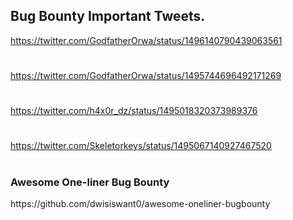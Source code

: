 ## Bug Bounty Important Tweets.

https://twitter.com/GodfatherOrwa/status/1496140790439063561
#
https://twitter.com/GodfatherOrwa/status/1495744696492171269
#
https://twitter.com/h4x0r_dz/status/1495018320373989376
#
https://twitter.com/Skeletorkeys/status/1495067140927467520
#
<h3>Awesome One-liner Bug Bounty</h3> https://github.com/dwisiswant0/awesome-oneliner-bugbounty
